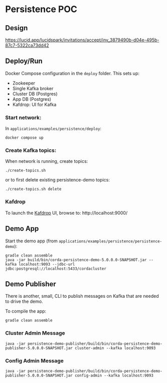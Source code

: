 # Persistence POC

## Design

https://lucid.app/lucidspark/invitations/accept/inv_3879490b-d04e-495b-87c7-5322ca73dd42

## Deploy/Run

Docker Compose configuration in the `deploy` folder. This sets up:
- Zookeeper
- Single Kafka broker
- Cluster DB (Postgres)
- App DB (Postgres)
- Kafdrop: UI for Kafka

### Start network:

In `applications/examples/persistence/deploy`:

```shell
docker compose up
```

### Create Kafka topics:

When network is running, create topics:

```shell
./create-topics.sh
```

or to first delete existing persistence-demo topics:

```shell
./create-topics.sh delete
```

### Kafdrop

To launch the [Kafdrop](https://github.com/HomeAdvisor/Kafdrop) UI, browse to: http://localhost:9000/

## Demo App

Start the demo app (from `applications/examples/persistence/persistence-demo`):

```shell
gradle clean assemble 
java -jar build/bin/corda-persistence-demo-5.0.0.0-SNAPSHOT.jar --kafka localhost:9093 --jdbc-url jdbc:postgresql://localhost:5433/cordacluster
```

## Demo Publisher

There is another, small, CLI to publish messages on Kafka that are needed to drive the demo.

To compile the app:

```shell
gradle clean assemble
```

### Cluster Admin Message

```shell
java -jar persistence-demo-publisher/build/bin/corda-persistence-demo-publisher-5.0.0.0-SNAPSHOT.jar cluster-admin --kafka localhost:9093
```

### Config Admin Message

```shell
java -jar persistence-demo-publisher/build/bin/corda-persistence-demo-publisher-5.0.0.0-SNAPSHOT.jar config-admin --kafka localhost:9093
```